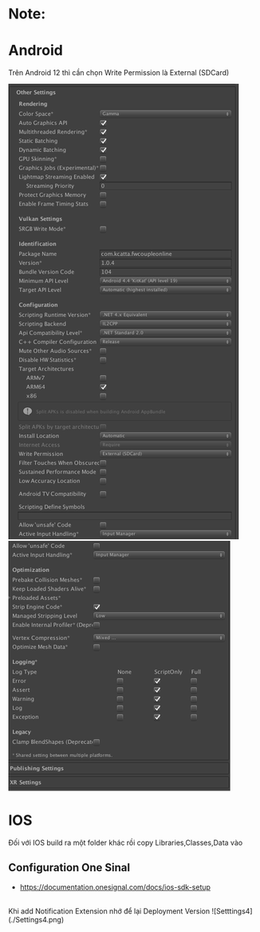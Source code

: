 # Note:
# Android
Trên Android 12 thì cần chọn Write Permission là External (SDCard)

![Setttings2](./Settings2.png)
![Setttings3](./Settings3.png)

# IOS

Đối với IOS build ra một folder khác rồi copy Libraries,Classes,Data vào

## Configuration One Sinal
- https://documentation.onesignal.com/docs/ios-sdk-setup
<br/>
Khi add Notification Extension nhớ để lại Deployment Version
![Setttings4](./Settings4.png)